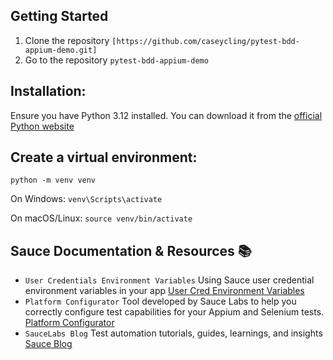 ## Getting Started
1. Clone the repository `[https://github.com/caseycling/pytest-bdd-appium-demo.git]`
2. Go to the repository `pytest-bdd-appium-demo`

## Installation:

Ensure you have Python 3.12 installed. You can download it from the [official Python website](https://www.python.org/downloads/)

## Create a virtual environment:

`python -m venv venv`

On Windows:
`venv\Scripts\activate`

On macOS/Linux:
`source venv/bin/activate`




## Sauce Documentation & Resources 📚
- `User Credentials Environment Variables` Using Sauce user credential environment variables in your app [User Cred Environment Variables](https://docs.saucelabs.com/secure-connections/sauce-connect/setup-configuration/environment-variables/#user-credentials-environment-variables)
- `Platform Configurator` Tool developed by Sauce Labs to help you correctly configure test capabilities for your Appium and Selenium tests. [Platform Configurator](https://saucelabs.com/products/platform-configurator#/)
- `SauceLabs Blog` Test automation tutorials, guides, learnings, and insights [Sauce Blog](https://saucelabs.com/resources/blog)

